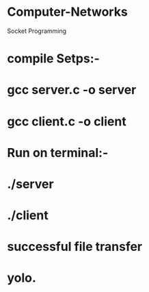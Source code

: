 # Computer-Networks
Socket Programming

# compile Setps:-
# gcc server.c -o server
# gcc client.c -o client


# Run on terminal:-
# ./server
# ./client

# successful file transfer
 # yolo.
 
